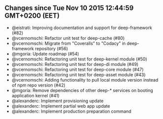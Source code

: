 ## Changes since Tue Nov 10 2015 12:44:59 GMT+0200 (EET)

 * @eistrati: Improving documentation and support for deep-framework (#82)
 * @vcernomschi: Refactor unit test for deep-cache (#80)
 * @vcernomschi: Migrate from "Coveralls" to "Codacy" in deep-framework repository  (#56)
 * @mgoria: Update roadmap (#54)
 * @vcernomschi: Refactoring unit test for deep-kernel module (#50)
 * @vcernomschi: Refactoring unit test for deep-di module (#49)
 * @vcernomschi: Refactoring unit test for deep-core module (#47)
 * @vcernomschi: Refactoring unit test for deep-asset module (#43)
 * @vcernomschi: Adding functionality to pull local module version instead of npm repo version (#42)
 * @mgoria: Remove dependencies of other deep-* services on booting application kernel (#41)
 * @alexanderc: Implement provisioning update
 * @alexanderc: Implement partial web app update
 * @alexanderc: Implement production preparation command
